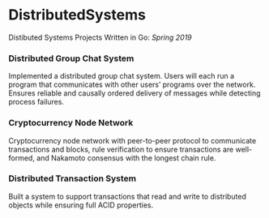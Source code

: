 # DistributedSystems
Distibuted Systems Projects
Written in Go: *Spring 2019*

### Distributed Group Chat System
Implemented a distributed group chat system. Users will each run a program that communicates with other users’ programs over the network. Ensures reliable and causally ordered delivery of messages while detecting process failures.


### Cryptocurrency Node Network
Cryptocurrency node network with peer-to-peer protocol to communicate transactions and blocks, rule verification to ensure transactions are well-formed, and Nakamoto consensus with the longest chain rule.


### Distributed Transaction System
Built a system to support transactions that read and write to distributed objects while ensuring full ACID properties. 


